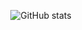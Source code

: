 <div align="center">

  ![GitHub stats](https://github-readme-stats.vercel.app/api?username=u-m-i&count_private=true&show_icons=true&theme=dark&include_all_commits=true&show=reviews,discussions_started,discussions_answered,prs_merged,prs_merged_percentage)  

</div>

